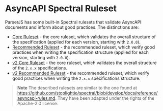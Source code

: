 # AsyncAPI Spectral Ruleset

ParserJS has some built-in Spectral rulesets that validate AsyncAPI documents and inform about good practices. The distinctions are:

- [Core Ruleset](./core-ruleset.md) - the core ruleset, which validates the overall structure of the specification (applied for each version, starting with `2.0.0`).
- [Recommended Ruleset](./recommended-ruleset.md) - the recommended ruleset, which verify good practices when writing the specification structure (applied for each version, starting with `2.0.0`).
- [v2 Core Ruleset](./v2-core-ruleset.md) - the core ruleset, which validates the overall structure of the `2.x.x` specifications.
- [v2 Recommended Ruleset](./v2-recommended-ruleset.md) - the recommended ruleset, which verify good practices when writing the `2.x.x` specifications structure.

> **Note**
> The described rulesets are similar to the one found at https://github.com/stoplightio/spectral/blob/develop/docs/reference/asyncapi-rules.md. They have been adapted under the rights of the Apache-2.0 license.